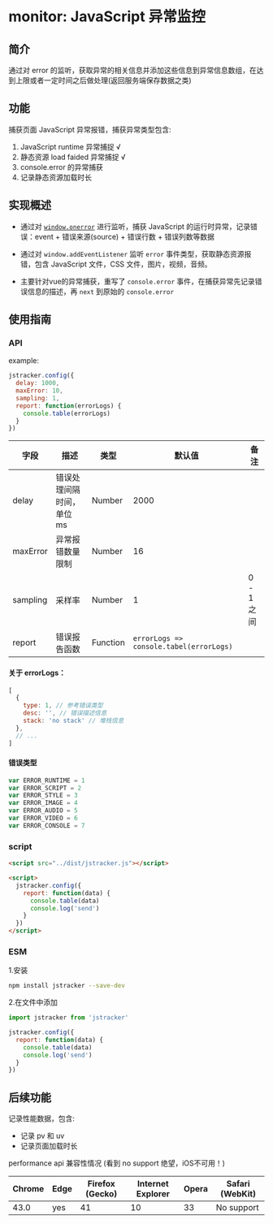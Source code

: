 # monitor: JavaScript 异常监控

## 简介

通过对 error 的监听，获取异常的相关信息并添加这些信息到异常信息数组，在达到上限或者一定时间之后做处理(返回服务端保存数据之类)

## 功能

捕获页面 JavaScript 异常报错，捕获异常类型包含:

1. JavaScript runtime 异常捕捉 √
2. 静态资源 load faided 异常捕捉 √
3. console.error 的异常捕获
4. 记录静态资源加载时长

## 实现概述

* 通过对 [`window.onerror`](https://developer.mozilla.org/en/docs/Web/API/GlobalEventHandlers/onerror) 进行监听，捕获 JavaScript 的运行时异常，记录错误：event + 错误来源(source) + 错误行数 + 错误列数等数据

* 通过对 `window.addEventListener` 监听 `error` 事件类型，获取静态资源报错，包含 JavaScript 文件，CSS 文件，图片，视频，音频。

* 主要针对vue的异常捕获，重写了 `console.error` 事件，在捕获异常先记录错误信息的描述，再 `next` 到原始的 `console.error`

## 使用指南

### API

example:

```javascript
jstracker.config({
  delay: 1000,
  maxError: 10,
  sampling: 1,
  report: function(errorLogs) {
    console.table(errorLogs)
  }
})
```

| 字段       | 描述             | 类型       | 默认值                                     | 备注       |
| -------- | -------------- | -------- | --------------------------------------- | -------- |
| delay    | 错误处理间隔时间，单位 ms | Number   | 2000                                    |          |
| maxError | 异常报错数量限制       | Number   | 16                                      |          |
| sampling | 采样率            | Number   | 1                                       | 0 - 1 之间 |
| report   | 错误报告函数         | Function | `errorLogs => console.tabel(errorLogs)` |          |

#### 关于 errorLogs：

```javascript
[
  {
    type: 1, // 参考错误类型
    desc: '', // 错误描述信息
    stack: 'no stack' // 堆栈信息
  },
  // ...
]
```

#### 错误类型

```javascript
var ERROR_RUNTIME = 1
var ERROR_SCRIPT = 2
var ERROR_STYLE = 3
var ERROR_IMAGE = 4
var ERROR_AUDIO = 5
var ERROR_VIDEO = 6
var ERROR_CONSOLE = 7
```

### script

```html
<script src="../dist/jstracker.js"></script>

<script>
  jstracker.config({
    report: function(data) {
      console.table(data)
      console.log('send')
    }
  })
</script>
```

### ESM

1.安装

```sh
npm install jstracker --save-dev
```

2.在文件中添加

```javascript
import jstracker from 'jstracker'

jstracker.config({
  report: function(data) {
    console.table(data)
    console.log('send')
  }
})
```

## 后续功能

记录性能数据，包含:

* 记录 pv 和 uv
* 记录页面加载时长

performance api 兼容性情况 (看到 no support 绝望，iOS不可用！)

| Chrome | Edge | Firefox (Gecko) | Internet Explorer | Opera | Safari (WebKit) |
| ------ | ---- | --------------- | ----------------- | ----- | --------------- |
| 43.0   | yes  | 41              | 10                | 33    | No support      |
